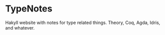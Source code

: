 # TypeNotes
Hakyll website with notes for type related things. Theory, Coq, Agda, Idris, and whatever.
